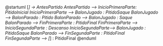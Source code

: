 @startuml
[*] -> AntesPartido
AntesPartido --> InicioPrimeraParte: PitidoInicial
InicioPrimeraParte --> BalonJugado : PitidoSaque
BalonJugado --> BalonParado : Pitido
BalonParado --> BalonJugado : Saque
BalonParado --> FinPrimeraParte : PitidoFinal
FinPrimeraParte --> InicioSegundaParte : Descanso
InicioSegundaParte--> BalonJugado : PitidoSaque
BalonParado --> FinSegundaParte : PitidoFinal
FinSegundaParte --> [*] : PitidoFinal
@enduml
